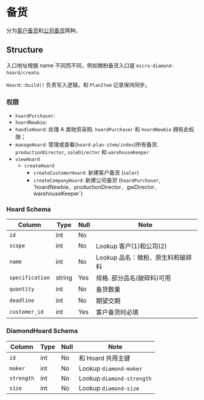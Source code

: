 # 备货

分为[客户备货][customer-hoard]和[公司备货][company-hoard]两种。

Structure
---------------------------------------------------------------------------

入口地址根据 name 不同而不同，例如微粉备货入口是 `micro-diamond-hoard/create`.

`Hoard::build()` 负责写入逻辑，和 `PlanItem` 记录保持同步。

### 权限

- `hoardPurchaser`: 
- `hoardNewbie`: 
- `handleHoard`: 处理 A 类物资采购. `hoardPurchaser` 和 `hoardNewbie` 拥有此权限；
- `manageHoard`: 管理或查看(`hoard-plan-item/index`)所有备货. `productionDirector`, `saleDirector` 和 `warehouseKeeper`
- `viewHoard`
    - `createHoard`
        - `createCustomerHoard`: 新建客户备货 (`saler`)
        - `createCompanyHoard`: 新建公司备货 (`hoardPurchaser`, 'hoardNewbie`, `productionDirector`, `gwDirector`, `warehouseKeeper`)

### Hoard Schema
Column                              | Type      | Null | Note
------------------------------------|-----------|------|-------
`id`                                | int       | No   | 
`scope`                             | int       | No   | Lookup 客户(1)和公司(2)
`name`                              | int       | No   | Lookup 品名：微粉、原生料和破碎料
`specification`                     | string    | Yes  | 规格. 部分品名(破碎料)可用
`quantity`                          | int       | No   | 备货数量
`deadline`                          | int       | No   | 期望交期
`customer_id`                       | int       | Yes  | 客户备货时必填

### DiamondHoard Schema
Column                              | Type      | Null | Note
------------------------------------|-----------|------|-------
`id`                                | int       | No   | 和 Hoard 共用主键
`maker`                             | int       | No   | Lookup `diamond-maker`
`strength`                          | int       | No   | Lookup `diamond-strength`
`size`                              | int       | No   | Lookup `diamond-size`

[customer-hoard]: customer/hoard.md
[company-hoard]: purchasing/hoard.md
